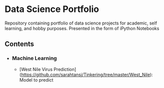 # Data Science Portfolio
Repository containing portfolio of data science projects for academic, self learning, and hobby purposes. Presented in the form of iPython Notebooks


## Contents 

- ### Machine Learning

   - [West Nile Virus Prediction] (https://github.com/sarahtansj/Tinkering/tree/master/West_Nile): Model to predict 
